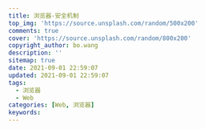 ```yaml
---
title: 浏览器-安全机制
top_img: 'https://source.unsplash.com/random/500x200'
comments: true
cover: 'https://source.unsplash.com/random/800x200'
copyright_author: bo.wang
description: ''
sitemap: true
date: 2021-09-01 22:59:07
updated: 2021-09-01 22:59:07
tags:
  - 浏览器
  - Web
categories: [Web, 浏览器]
keywords:
---
```



